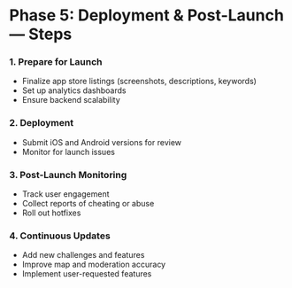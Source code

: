# **Phase 5: Deployment & Post-Launch — Steps**

### 1. Prepare for Launch
- Finalize app store listings (screenshots, descriptions, keywords)
- Set up analytics dashboards
- Ensure backend scalability

### 2. Deployment
- Submit iOS and Android versions for review
- Monitor for launch issues

### 3. Post-Launch Monitoring
- Track user engagement
- Collect reports of cheating or abuse
- Roll out hotfixes

### 4. Continuous Updates
- Add new challenges and features
- Improve map and moderation accuracy
- Implement user-requested features
